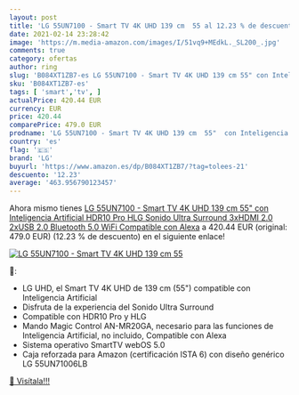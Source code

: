 ```yaml
---
layout: post
title: 'LG 55UN7100 - Smart TV 4K UHD 139 cm  55 al 12.23 % de descuento'
date: 2021-02-14 23:28:42
image: 'https://m.media-amazon.com/images/I/51vq9+MEdkL._SL200_.jpg'
comments: true
category: ofertas
author: ring
slug: 'B084XT1ZB7-es LG 55UN7100 - Smart TV 4K UHD 139 cm 55" con Inteligencia...'
sku: 'B084XT1ZB7-es'
tags: [ 'smart','tv', ]
actualPrice: 420.44 EUR
currency: EUR
price: 420.44
comparePrice: 479.0 EUR
prodname: 'LG 55UN7100 - Smart TV 4K UHD 139 cm  55"  con Inteligencia Artificial  HDR10 Pro  HLG  Sonido Ultra Surround  3xHDMI 2.0  2xUSB 2.0  Bluetooth 5.0  WiFi  Compatible con Alexa'
country: 'es'
flag: '🇪🇸'
brand: 'LG'
buyurl: 'https://www.amazon.es/dp/B084XT1ZB7/?tag=tolees-21'
descuento: '12.23'
average: '463.956790123457'
---
```


Ahora mismo tienes [LG 55UN7100 - Smart TV 4K UHD 139 cm  55"  con Inteligencia Artificial  HDR10 Pro  HLG  Sonido Ultra Surround  3xHDMI 2.0  2xUSB 2.0  Bluetooth 5.0  WiFi  Compatible con Alexa](https://www.amazon.es/dp/B084XT1ZB7/?tag=tolees-21) a 420.44 EUR (original: 479.0 EUR) (12.23 %  de descuento) en el siguiente enlace!

[![LG 55UN7100 - Smart TV 4K UHD 139 cm  55](https://m.media-amazon.com/images/I/51vq9+MEdkL._SL200_.jpg)](https://www.amazon.es/dp/B084XT1ZB7/?tag=tolees-21)

🔎:

- LG UHD, el Smart TV 4K UHD de 139 cm (55") compatible con Inteligencia Artificial
- Disfruta de la experiencia del Sonido Ultra Surround
- Compatible con HDR10 Pro y HLG
- Mando Magic Control AN-MR20GA, necesario para las funciones de Inteligencia Artificial, no incluido, Compatible con Alexa
- Sistema operativo SmartTV webOS 5.0
- Caja reforzada para Amazon (certificación ISTA 6) con diseño genérico LG 55UN71006LB

[🛒 Visítala!!!](https://www.amazon.es/dp/B084XT1ZB7/?tag=tolees-21)
